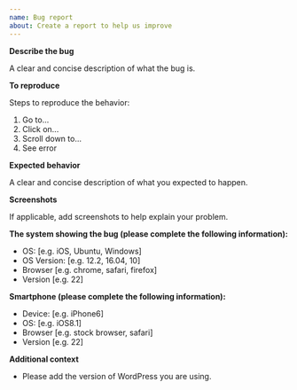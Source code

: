 ```yaml
---
name: Bug report
about: Create a report to help us improve
---
```


**Describe the bug**

A clear and concise description of what the bug is.

**To reproduce**

Steps to reproduce the behavior:

1. Go to...
2. Click on...
3. Scroll down to...
4. See error

**Expected behavior**

A clear and concise description of what you expected to happen.

**Screenshots**

If applicable, add screenshots to help explain your problem.

**The system showing the bug (please complete the following information):**

- OS: [e.g. iOS, Ubuntu, Windows]
- OS Version: [e.g. 12.2, 16.04, 10]
- Browser [e.g. chrome, safari, firefox]
- Version [e.g. 22]

**Smartphone (please complete the following information):**

- Device: [e.g. iPhone6]
- OS: [e.g. iOS8.1]
- Browser [e.g. stock browser, safari]
- Version [e.g. 22]

**Additional context**

- Please add the version of WordPress you are using.
